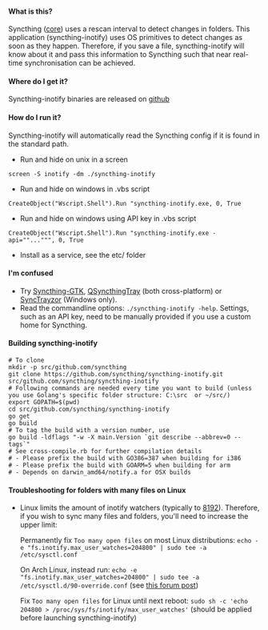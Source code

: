 #### What is this?
Syncthing ([core](https://github.com/syncthing/syncthing)) uses a rescan interval to detect changes in folders. This application (syncthing-inotify) uses OS primitives to detect changes as soon as they happen. Therefore, if you save a file, syncthing-inotify will know about it and pass this information to Syncthing such that near real-time synchronisation can be achieved.

#### Where do I get it?
Syncthing-inotify binaries are released on [github](https://github.com/syncthing/syncthing-inotify/releases/latest)

#### How do I run it?
Syncthing-inotify will automatically read the Syncthing config if it is found in the standard path.
  * Run and hide on unix in a screen
```
screen -S inotify -dm ./syncthing-inotify
```
  * Run and hide on windows in .vbs script
```
CreateObject("Wscript.Shell").Run "syncthing-inotify.exe, 0, True
```
  * Run and hide on windows using API key in .vbs script
```
CreateObject("Wscript.Shell").Run "syncthing-inotify.exe -api=""...""", 0, True
```
  * Install as a service, see the etc/ folder

#### I'm confused
  * Try [Syncthing-GTK](https://github.com/syncthing/syncthing-gtk), [QSyncthingTray](https://github.com/sieren/QSyncthingTray/releases) (both cross-platform) or [SyncTrayzor](https://github.com/canton7/SyncTrayzor/releases) (Windows only).
  * Read the commandline options: ```./syncthing-inotify -help```. Settings, such as an API key, need to be manually provided if you use a custom home for Syncthing.

#### Building syncthing-inotify
```
# To clone
mkdir -p src/github.com/syncthing
git clone https://github.com/syncthing/syncthing-inotify.git src/github.com/syncthing/syncthing-inotify
# Following commands are needed every time you want to build (unless you use Golang's specific folder structure: C:\src  or ~/src/)
export GOPATH=$(pwd)
cd src/github.com/syncthing/syncthing-inotify
go get
go build
# To tag the build with a version number, use
go build -ldflags "-w -X main.Version `git describe --abbrev=0 --tags`"
# See cross-compile.rb for further compilation details
# - Please prefix the build with GO386=387 when building for i386
# - Please prefix the build with GOARM=5 when building for arm
# - Depends on darwin_amd64/notify.a for OSX builds
```


#### Troubleshooting for folders with many files on Linux
* Linux limits the amount of inotify watchers (typically to [8192](http://stackoverflow.com/a/20355253)). Therefore, if you wish to sync many files and folders, you'll need to increase the upper limit:

  Permanently fix `Too many open files` on most Linux distributions: ```echo -e "fs.inotify.max_user_watches=204800" | sudo tee -a /etc/sysctl.conf```
  
  On Arch Linux, instead run: ```echo -e "fs.inotify.max_user_watches=204800" | sudo tee -a /etc/sysctl.d/90-override.conf``` (see [this forum post](https://bbs.archlinux.org/viewtopic.php?id=193020))

  Fix `Too many open files` for Linux until next reboot: ```sudo sh -c 'echo 204800 > /proc/sys/fs/inotify/max_user_watches'``` (should be applied before launching syncthing-inotify)
